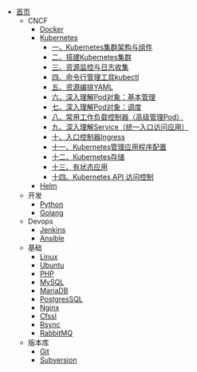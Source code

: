 - [首页](/)
  - CNCF
    - [Docker](/zh-cn/docker/)
    - [Kubernetes](zh-cn/k8s/)
        - [一、Kubernetes集群架构与组件](/zh-cn/k8s/kubernetes集群架构与组件.md)
        - [二、搭建Kubernetes集群](/zh-cn/k8s/搭建K8s集群.md)
        - [三、资源监控与日志收集](/zh-cn/k8s/资源监控与日志收集.md)
        - [四、命令行管理工具kubectl](/zh-cn/k8s/kubectl命令行管理工具.md)
        - [五、资源编排YAML](/zh-cn/k8s/资源编排.md)
        - [六、深入理解Pod对象：基本管理](/zh-cn/k8s/深入理解Pod对象_基本管理.md)
        - [七、深入理解Pod对象：调度](/zh-cn/k8s/深入理解Pod对象_调度.md)
        - [八、常用工作负载控制器（高级管理Pod）](/zh-cn/k8s/常用工作负载控制器_高级管理Pod.md)
        - [九、深入理解Service（统一入口访问应用）](/zh-cn/k8s/深入理解service.md)
        - [十、入口控制器Ingress](/zh-cn/k8s/入口控制器ingress.md)
        - [十一、Kubernetes管理应用程序配置](/zh-cn/k8s/kubernetes管理应用程序配置.md)
        - [十二、Kubernetes存储](/zh-cn/k8s/kubernetes存储.md)
        - [十三、有状态应用](/zh-cn/k8s/有状态应用.md)
        - [十四、Kubernetes API 访问控制](/zh-cn/k8s/安全框架.md)
    - [Helm](zh-cn/helm/)
  - 开发
    - [Python](/zh-cn/python/)
    - [Golang](/zh-cn/go/)
  - Devops
    - [Jenkins](zh-cn/jenkins/)
    - [Ansible](zh-cn/ansible/)
  - 基础
    - [Linux](zh-cn/linux/)
    - [Ubuntu](zh-cn/ubuntu/)
    - [PHP](zh-cn/php/)
    - [MySQL](/zh-cn/mysql/)
    - [MariaDB](/zh-cn/mariadb/)
    - [PostgresSQL](/zh-cn/postgressql/)
    - [Nginx](/zh-cn/nginx/)
    - [Cfssl](/zh-cn/cfssl/)
    - [Rsync](zh-cn/rsync/)
    - [RabbitMQ](zh-cn/rabbitmq/)
  - 版本库
    - [Git](zh-cn/git/)
    - [Subversion](zh-cn/subversion/)